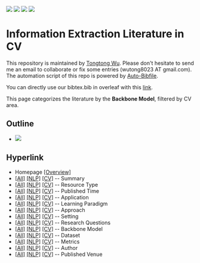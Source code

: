 [![](https://img.shields.io/badge/Awesome_Continual_Learning-yello)](https://github.com/wutong8023/Awesome_Continual_Learning.git) [![](https://img.shields.io/badge/Awesome_Few_Shot_learning-green)](https://github.com/wutong8023/Awesome_Few_Shot_Learning.git) [![](https://img.shields.io/badge/Awesome_Information_Extraction-blue)](https://github.com/wutong8023/Awesome_Information_Extraction.git) [![](https://img.shields.io/badge/Awesome_Ideas-red)](https://github.com/wutong8023/Awesome_Ideas.git)

# Information Extraction Literature in CV 
This repository is maintained by [Tongtong Wu](https://wutong8023.site). Please don't hesitate to send me an email to collaborate or fix some entries (wutong8023 AT gmail.com). 
The automation script of this repo is powered by [Auto-Bibfile](https://github.com/wutong8023/Auto-Bibfile.git).

You can directly use our bibtex.bib in overleaf with this [link](https://github.com/wutong8023/bibtex_Tong/blob/master/bibtxt.bib).

This page categorizes the literature by the **Backbone Model**, filtered by CV area.

## Outline 
- [![](https://img.shields.io/badge/Hyperlink-blue)](https://github.com/wutong8023/Awesome_Information_Extraction/tree/master/IE4cv/backbone_model/README.md#hyperlink)
## Hyperlink 
- Homepage [[Overview]](https://github.com/wutong8023/Awesome_Information_Extraction/tree/master/README.md)
- [[All]](https://github.com/wutong8023/Awesome_Information_Extraction/tree/master/IE4all/./)  [[NLP]](https://github.com/wutong8023/Awesome_Information_Extraction/tree/master/IE4nlp/./)  [[CV]](https://github.com/wutong8023/Awesome_Information_Extraction/tree/master/IE4cv./) -- Summary
- [[All]](https://github.com/wutong8023/Awesome_Information_Extraction/tree/master/IE4all/type)  [[NLP]](https://github.com/wutong8023/Awesome_Information_Extraction/tree/master/IE4nlp/type)  [[CV]](https://github.com/wutong8023/Awesome_Information_Extraction/tree/master/IE4cvtype) -- Resource Type
- [[All]](https://github.com/wutong8023/Awesome_Information_Extraction/tree/master/IE4all/time)  [[NLP]](https://github.com/wutong8023/Awesome_Information_Extraction/tree/master/IE4nlp/time)  [[CV]](https://github.com/wutong8023/Awesome_Information_Extraction/tree/master/IE4cvtime) -- Published Time
- [[All]](https://github.com/wutong8023/Awesome_Information_Extraction/tree/master/IE4all/application)  [[NLP]](https://github.com/wutong8023/Awesome_Information_Extraction/tree/master/IE4nlp/application)  [[CV]](https://github.com/wutong8023/Awesome_Information_Extraction/tree/master/IE4cvapplication) -- Application
- [[All]](https://github.com/wutong8023/Awesome_Information_Extraction/tree/master/IE4all/supervision)  [[NLP]](https://github.com/wutong8023/Awesome_Information_Extraction/tree/master/IE4nlp/supervision)  [[CV]](https://github.com/wutong8023/Awesome_Information_Extraction/tree/master/IE4cvsupervision) --  Learning Paradigm
- [[All]](https://github.com/wutong8023/Awesome_Information_Extraction/tree/master/IE4all/approach)  [[NLP]](https://github.com/wutong8023/Awesome_Information_Extraction/tree/master/IE4nlp/approach)  [[CV]](https://github.com/wutong8023/Awesome_Information_Extraction/tree/master/IE4cvapproach) -- Approach
- [[All]](https://github.com/wutong8023/Awesome_Information_Extraction/tree/master/IE4all/setting)  [[NLP]](https://github.com/wutong8023/Awesome_Information_Extraction/tree/master/IE4nlp/setting)  [[CV]](https://github.com/wutong8023/Awesome_Information_Extraction/tree/master/IE4cvsetting) -- Setting
- [[All]](https://github.com/wutong8023/Awesome_Information_Extraction/tree/master/IE4all/research_question)  [[NLP]](https://github.com/wutong8023/Awesome_Information_Extraction/tree/master/IE4nlp/research_question)  [[CV]](https://github.com/wutong8023/Awesome_Information_Extraction/tree/master/IE4cvresearch_question) -- Research Questions
- [[All]](https://github.com/wutong8023/Awesome_Information_Extraction/tree/master/IE4all/backbone_model)  [[NLP]](https://github.com/wutong8023/Awesome_Information_Extraction/tree/master/IE4nlp/backbone_model)  [[CV]](https://github.com/wutong8023/Awesome_Information_Extraction/tree/master/IE4cvbackbone_model) -- Backbone Model
- [[All]](https://github.com/wutong8023/Awesome_Information_Extraction/tree/master/IE4all/dataset)  [[NLP]](https://github.com/wutong8023/Awesome_Information_Extraction/tree/master/IE4nlp/dataset)  [[CV]](https://github.com/wutong8023/Awesome_Information_Extraction/tree/master/IE4cvdataset) -- Dataset
- [[All]](https://github.com/wutong8023/Awesome_Information_Extraction/tree/master/IE4all/metrics)  [[NLP]](https://github.com/wutong8023/Awesome_Information_Extraction/tree/master/IE4nlp/metrics)  [[CV]](https://github.com/wutong8023/Awesome_Information_Extraction/tree/master/IE4cvmetrics) -- Metrics
- [[All]](https://github.com/wutong8023/Awesome_Information_Extraction/tree/master/IE4all/author)  [[NLP]](https://github.com/wutong8023/Awesome_Information_Extraction/tree/master/IE4nlp/author)  [[CV]](https://github.com/wutong8023/Awesome_Information_Extraction/tree/master/IE4cvauthor) -- Author
- [[All]](https://github.com/wutong8023/Awesome_Information_Extraction/tree/master/IE4all/venue)  [[NLP]](https://github.com/wutong8023/Awesome_Information_Extraction/tree/master/IE4nlp/venue)  [[CV]](https://github.com/wutong8023/Awesome_Information_Extraction/tree/master/IE4cvvenue) -- Published Venue

